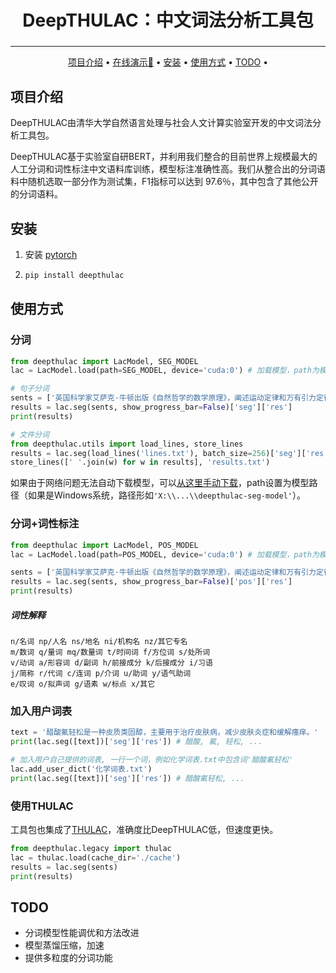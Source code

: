 <h2 align="center" style="font-size:2em;font-weight:bold">DeepTHULAC：中文词法分析工具包
</h2>




------

<p align="center">
  <a href="#项目介绍">项目介绍</a> •
  <a href="https://huggingface.co/spaces/chengzl18/DeepTHULAC">在线演示🤗</a> •
  <a href="#安装">安装</a> •
  <a href="#使用方式">使用方式</a> •
  <a href="#todo">TODO</a> •
</p>



## 项目介绍

DeepTHULAC由清华大学自然语言处理与社会人文计算实验室开发的中文词法分析工具包。

DeepTHULAC基于实验室自研BERT，并利用我们整合的目前世界上规模最大的人工分词和词性标注中文语料库训练，模型标注准确性高。我们从整合出的分词语料中随机选取一部分作为测试集，F1指标可以达到 97.6％，其中包含了其他公开的分词语料。

## 安装

1.  安装 [pytorch](https://pytorch.org/get-started/locally/)

2. ```bash
   pip install deepthulac
   ```

## 使用方式

### 分词

```python
from deepthulac import LacModel, SEG_MODEL
lac = LacModel.load(path=SEG_MODEL, device='cuda:0') # 加载模型，path为模型文件夹路径，SEG_MODEL表示自动从huggingface下载，device设置为cuda/cpu/mps

# 句子分词
sents = ['英国科学家艾萨克·牛顿出版《自然哲学的数学原理》，阐述运动定律和万有引力定律。', '他在衬衫外套了件外套，出门去了。']
results = lac.seg(sents, show_progress_bar=False)['seg']['res']
print(results)

# 文件分词
from deepthulac.utils import load_lines, store_lines
results = lac.seg(load_lines('lines.txt'), batch_size=256)['seg']['res']
store_lines([' '.join(w) for w in results], 'results.txt')
```

如果由于网络问题无法自动下载模型，可以[从这里手动下载](https://cloud.tsinghua.edu.cn/d/58ad34f5cc1c40a19071/)，path设置为模型路径（如果是Windows系统，路径形如`'X:\\...\\deepthulac-seg-model'`）。


### 分词+词性标注

```python
from deepthulac import LacModel, POS_MODEL
lac = LacModel.load(path=POS_MODEL, device='cuda:0') # 加载模型，path为模型文件夹路径，POS_MODEL表示自动从huggingface下载，device设置为cuda或cpu

sents = ['英国科学家艾萨克·牛顿出版《自然哲学的数学原理》，阐述运动定律和万有引力定律。', '他在衬衫外套了件外套，出门去了。']
results = lac.seg(sents, show_progress_bar=False)['pos']['res']
print(results)
```

##### 词性解释

```
n/名词 np/人名 ns/地名 ni/机构名 nz/其它专名
m/数词 q/量词 mq/数量词 t/时间词 f/方位词 s/处所词
v/动词 a/形容词 d/副词 h/前接成分 k/后接成分 i/习语 
j/简称 r/代词 c/连词 p/介词 u/助词 y/语气助词
e/叹词 o/拟声词 g/语素 w/标点 x/其它
```

### 加入用户词表

```python
text = '醋酸氟轻松是一种皮质类固醇，主要用于治疗皮肤病，减少皮肤炎症和缓解瘙痒。'
print(lac.seg([text])['seg']['res']) # 醋酸, 氟, 轻松, ...

# 加入用户自己提供的词表, 一行一个词，例如化学词表.txt中包含词'醋酸氟轻松'
lac.add_user_dict('化学词表.txt')
print(lac.seg([text])['seg']['res']) # 醋酸氟轻松, ...
```

### 使用THULAC

工具包也集成了[THULAC](https://github.com/thunlp/THULAC-Python)，准确度比DeepTHULAC低，但速度更快。

```python
from deepthulac.legacy import thulac
lac = thulac.load(cache_dir='./cache')
results = lac.seg(sents)
print(results)
```

## TODO

* 分词模型性能调优和方法改进
* 模型蒸馏压缩，加速
* 提供多粒度的分词功能
